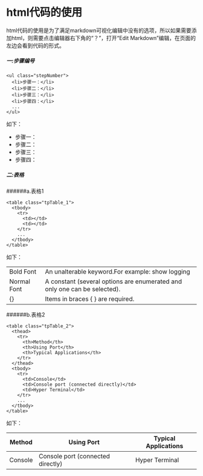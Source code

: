 # html代码的使用
html代码的使用是为了满足markdown可视化编辑中没有的选项，所以如果需要添加html，则需要点击编辑器右下角的“？”，打开“Edit Markdown”编辑，在页面的左边会看到代码的形式。

##### 一:步骤编号

~~~
<ul class="stepNumber">
  <li>步骤一：</li>
  <li>步骤二：</li>
  <li>步骤三：</li>
  <li>步骤四：</li>
  ...
</ul>
~~~
如下：
<ul class="stepNumber">
  <li>步骤一：</li>
  <li>步骤二：</li>
  <li>步骤三：</li>
  <li>步骤四：</li>
</ul>

##### 二:表格
######a.表格1
~~~
<table class="tpTable_1">
  <tbody>
    <tr>
      <td></td>
      <td></td>
    </tr>
    ...
  </tbody>
</table>
~~~
如下：
<table class="tpTable_1">
  <tbody>
    <tr>
      <td>Bold Font</td>
      <td>An unalterable keyword.For example: show logging</td>
    </tr>
    <tr>
      <td>Normal Font</td>
      <td>A constant (several options are enumerated and only one can be selected).</td>
    </tr>
    <tr>
      <td>{}</td>
      <td>Items in braces { } are required.</td>
    </tr>
  </tbody>
</table>

######b.表格2
~~~
<table class="tpTable_2">
  <thead>
    <tr>
      <th>Method</th>
      <th>Using Port</th>
      <th>Typical Applications</th>
    </tr>
  </thead>
  <tbody>
    <tr>
      <td>Console</td>
      <td>Console port (connected directly)</td>
      <td>Hyper Terminal</td>
    </tr>
    ...
  </tbody>
</table>
~~~
如下：
<table class="tpTable_2">
  <thead>
    <tr>
      <th>Method</th>
      <th>Using Port</th>
      <th>Typical Applications</th>
    </tr>
  </thead>
  <tbody>
    <tr>
      <td>Console</td>
      <td>Console port (connected directly)</td>
      <td>Hyper Terminal</td>
    </tr>
  </tbody>
</table>





